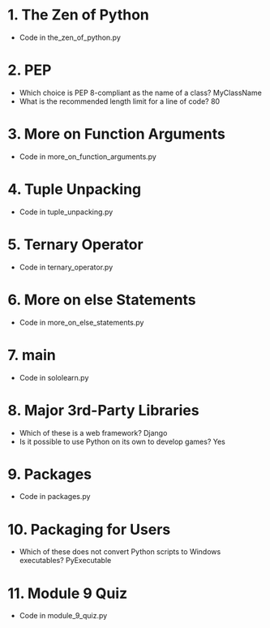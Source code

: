 # 1. The Zen of Python

- Code in the_zen_of_python.py

# 2. PEP

- Which choice is PEP 8-compliant as the name of a class? MyClassName
- What is the recommended length limit for a line of code? 80

# 3. More on Function Arguments

- Code in more_on_function_arguments.py

# 4. Tuple Unpacking

- Code in tuple_unpacking.py

# 5. Ternary Operator

- Code in ternary_operator.py

# 6. More on else Statements

- Code in more_on_else_statements.py

# 7. __main__

- Code in sololearn.py

# 8. Major 3rd-Party Libraries

- Which of these is a web framework? Django
- Is it possible to use Python on its own to develop games? Yes

# 9. Packages

- Code in packages.py

# 10. Packaging for Users

- Which of these does not convert Python scripts to Windows executables? PyExecutable

# 11. Module 9 Quiz

- Code in module_9_quiz.py